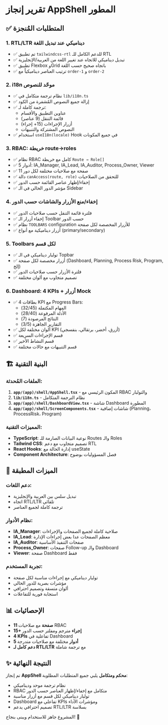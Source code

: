 # تقرير إنجاز AppShell المطور

## ✅ المتطلبات المُنجزة

### 1. **RTL/LTR ديناميكي عند تبديل اللغة**
- ✅ تم تطبيق `tailwindcss-rtl` للدعم الكامل للـ RTL
- ✅ تبديل ديناميكي للاتجاه عند تغيير اللغة من العربية/الإنجليزية
- ✅ تطبيق Flexbox وGrid باتجاه صحيح حسب اللغة
- ✅ ترتيب العناصر ديناميكياً مع `order-1` و `order-2`

### 2. **i18n موحّد للنصوص** 
- ✅ نظام ترجمة متكامل في `lib/i18n.ts`
- ✅ إزالة جميع النصوص المُشفرة من الكود
- ✅ ترجمة كاملة لـ:
  - عناوين التطبيق والأقسام
  - قائمة التنقل (9 عناصر)
  - أزرار الإجراءات (15+ إجراء)
  - النصوص المشتركة والتنبيهات
- ✅ استخدام `useI18n(locale)` Hook في جميع المكونات

### 3. **RBAC: خريطة route→roles**
- ✅ نظام RBAC كامل مع خريطة `Route → Role[]`
- ✅ 5 أدوار: IA_Manager, IA_Lead, IA_Auditor, Process_Owner, Viewer
- ✅ 11 صفحة مع صلاحيات مختلفة لكل دور
- ✅ دالة `canAccess(route, role)` للتحقق من الصلاحيات
- ✅ إخفاء/إظهار عناصر القائمة حسب الدور
- ✅ مؤشر الدور الحالي في الـ Sidebar

### 4. **إخفاء/منع الأزرار والشاشات حسب الدور**
- ✅ فلترة قائمة التنقل حسب صلاحيات الدور
- ✅ إخفاء أزرار الـ Toolbar حسب الدور
- ✅ نظام `TOOLBARS` configuration للأزرار المخصصة لكل صفحة
- ✅ أزرار ديناميكية مع أنواع (primary/secondary)

### 5. **Toolbars لكل قسم**
- ✅ تولبار ديناميكي في الـ Topbar
- ✅ أزرار مخصصة لكل صفحة (Dashboard, Planning, Process Risk, Program, إلخ)
- ✅ فلترة الأزرار حسب صلاحيات الدور
- ✅ تصميم متجاوب مع ألوان مختلفة

### 6. **Dashboard: 4 KPIs + أزرار Mock**
- ✅ 4 بطاقات KPI مع Progress Bars:
  - المهام المكتملة (32/45)
  - الأدلة المرفوعة (28/40) 
  - النتائج المرصودة (7)
  - التقارير الجاهزة (3/5)
- ✅ ألوان مختلفة لكل KPI (أزرق، أخضر، برتقالي، بنفسجي)
- ✅ قسم الإجراءات السريعة
- ✅ قسم النشاط الأخير
- ✅ قسم التنبيهات مع حالات مختلفة

## 🏗️ البنية التقنية

### الملفات المُحدثة:
1. **`app/(app)/shell/AppShell.tsx`** - المكون الرئيسي مع RBAC والتولبار
2. **`lib/i18n.ts`** - نظام الترجمة المتكامل
3. **`app/(app)/shell/DashboardView.tsx`** - شاشة Dashboard المطورة
4. **`app/(app)/shell/ScreenComponents.tsx`** - شاشات إضافية (Planning، ProcessRisk، Program)

### المميزات التقنية:
- **TypeScript**: نوعية البيانات الصارمة للـ Routes والـ Roles
- **Tailwind CSS**: تصميم متجاوب مع دعم RTL
- **React Hooks**: إدارة الحالة مع useState
- **Component Architecture**: فصل المسؤوليات بوضوح

## 🎯 الميزات المطبقة

### دعم اللغات:
- تبديل سلس بين العربية والإنجليزية
- اتجاه RTL/LTR تلقائي
- ترجمة كاملة لجميع العناصر

### نظام الأدوار:
- **IA_Manager**: صلاحية كاملة لجميع الصفحات والإجراءات
- **IA_Lead**: معظم الصفحات عدا بعض إجراءات الإدارة
- **IA_Auditor**: صفحات التنفيذ الأساسية
- **Process_Owner**: صفحات Follow-up والـ Dashboard
- **Viewer**: صفحة Dashboard فقط

### تجربة المستخدم:
- تولبار ديناميكي مع إجراءات مناسبة لكل صفحة
- مؤشرات بصرية للدور الحالي
- ألوان متسقة وتصميم احترافي
- استجابة فورية للتفاعلات

## 📊 الإحصائيات

- **11 صفحة** مع صلاحيات RBAC
- **15+ إجراء** مترجم ومفلتر حسب الدور  
- **4 KPIs** تفاعلية في Dashboard
- **5 أدوار** مختلفة مع صلاحيات متدرجة
- **دعم كامل لـ RTL/LTR** مع ترجمة شاملة

## ✨ النتيجة النهائية

تم إنجاز **AppShell محكم ومتكامل** يلبي جميع المتطلبات المطلوبة:
- نظام ترجمة موحد وديناميكي 
- RBAC متكامل مع إخفاء/إظهار العناصر حسب الدور
- تولبار ديناميكي لكل قسم مع أزرار مناسبة
- Dashboard تفاعلي مع KPIs ومؤشرات الأداء
- تصميم احترافي يدعم RTL/LTR بسلاسة

المشروع جاهز للاستخدام ويبنى بنجاح! 🎉